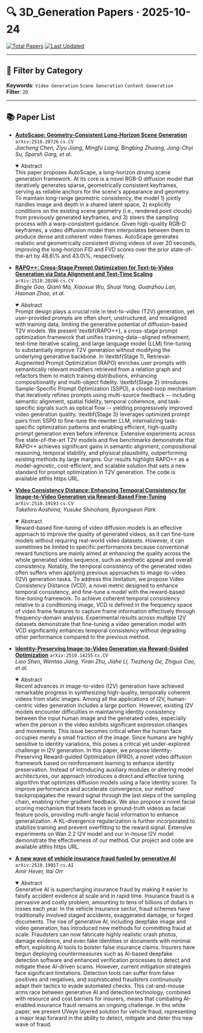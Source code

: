 # 🔍 3D_Generation Papers · 2025-10-24

[![Total Papers](https://img.shields.io/badge/Papers-5-2688EB)]()
[![Last Updated](https://img.shields.io/badge/dynamic/json?url=https://api.github.com/repos/tavish9/awesome-daily-AI-arxiv/commits/main&query=%24.commit.author.date&label=updated&color=orange)]()

---

## 📌 Filter by Category
**Keywords**: `Video Generation` `Scene Generation` `Content Generation`  
**Filter**: `2D`

---

## 📚 Paper List

- **[AutoScape: Geometry-Consistent Long-Horizon Scene Generation](https://arxiv.org/abs/2510.20726)**  `arXiv:2510.20726`  `cs.CV`  
  _Jiacheng Chen, Ziyu Jiang, Mingfu Liang, Bingbing Zhuang, Jong-Chyi Su, Sparsh Garg, et al._
  <details open><summary>Abstract</summary>
  This paper proposes AutoScape, a long-horizon driving scene generation framework. At its core is a novel RGB-D diffusion model that iteratively generates sparse, geometrically consistent keyframes, serving as reliable anchors for the scene's appearance and geometry. To maintain long-range geometric consistency, the model 1) jointly handles image and depth in a shared latent space, 2) explicitly conditions on the existing scene geometry (i.e., rendered point clouds) from previously generated keyframes, and 3) steers the sampling process with a warp-consistent guidance. Given high-quality RGB-D keyframes, a video diffusion model then interpolates between them to produce dense and coherent video frames. AutoScape generates realistic and geometrically consistent driving videos of over 20 seconds, improving the long-horizon FID and FVD scores over the prior state-of-the-art by 48.6\% and 43.0\%, respectively.
  </details>

- **[RAPO++: Cross-Stage Prompt Optimization for Text-to-Video Generation via Data Alignment and Test-Time Scaling](https://arxiv.org/abs/2510.20206)**  `arXiv:2510.20206`  `cs.CV`  
  _Bingjie Gao, Qianli Ma, Xiaoxue Wu, Shuai Yang, Guanzhou Lan, Haonan Zhao, et al._
  <details open><summary>Abstract</summary>
  Prompt design plays a crucial role in text-to-video (T2V) generation, yet user-provided prompts are often short, unstructured, and misaligned with training data, limiting the generative potential of diffusion-based T2V models. We present \textbf{RAPO++}, a cross-stage prompt optimization framework that unifies training-data--aligned refinement, test-time iterative scaling, and large language model (LLM) fine-tuning to substantially improve T2V generation without modifying the underlying generative backbone. In \textbf{Stage 1}, Retrieval-Augmented Prompt Optimization (RAPO) enriches user prompts with semantically relevant modifiers retrieved from a relation graph and refactors them to match training distributions, enhancing compositionality and multi-object fidelity. \textbf{Stage 2} introduces Sample-Specific Prompt Optimization (SSPO), a closed-loop mechanism that iteratively refines prompts using multi-source feedback -- including semantic alignment, spatial fidelity, temporal coherence, and task-specific signals such as optical flow -- yielding progressively improved video generation quality. \textbf{Stage 3} leverages optimized prompt pairs from SSPO to fine-tune the rewriter LLM, internalizing task-specific optimization patterns and enabling efficient, high-quality prompt generation even before inference. Extensive experiments across five state-of-the-art T2V models and five benchmarks demonstrate that RAPO++ achieves significant gains in semantic alignment, compositional reasoning, temporal stability, and physical plausibility, outperforming existing methods by large margins. Our results highlight RAPO++ as a model-agnostic, cost-efficient, and scalable solution that sets a new standard for prompt optimization in T2V generation. The code is available atthis https URL.
  </details>

- **[Video Consistency Distance: Enhancing Temporal Consistency for Image-to-Video Generation via Reward-Based Fine-Tuning](https://arxiv.org/abs/2510.19193)**  `arXiv:2510.19193`  `cs.CV`  
  _Takehiro Aoshima, Yusuke Shinohara, Byeongseon Park_
  <details open><summary>Abstract</summary>
  Reward-based fine-tuning of video diffusion models is an effective approach to improve the quality of generated videos, as it can fine-tune models without requiring real-world video datasets. However, it can sometimes be limited to specific performances because conventional reward functions are mainly aimed at enhancing the quality across the whole generated video sequence, such as aesthetic appeal and overall consistency. Notably, the temporal consistency of the generated video often suffers when applying previous approaches to image-to-video (I2V) generation tasks. To address this limitation, we propose Video Consistency Distance (VCD), a novel metric designed to enhance temporal consistency, and fine-tune a model with the reward-based fine-tuning framework. To achieve coherent temporal consistency relative to a conditioning image, VCD is defined in the frequency space of video frame features to capture frame information effectively through frequency-domain analysis. Experimental results across multiple I2V datasets demonstrate that fine-tuning a video generation model with VCD significantly enhances temporal consistency without degrading other performance compared to the previous method.
  </details>

- **[Identity-Preserving Image-to-Video Generation via Reward-Guided Optimization](https://arxiv.org/abs/2510.14255)**  `arXiv:2510.14255`  `cs.CV`  
  _Liao Shen, Wentao Jiang, Yiran Zhu, Jiahe Li, Tiezheng Ge, Zhiguo Cao, et al._
  <details open><summary>Abstract</summary>
  Recent advances in image-to-video (I2V) generation have achieved remarkable progress in synthesizing high-quality, temporally coherent videos from static images. Among all the applications of I2V, human-centric video generation includes a large portion. However, existing I2V models encounter difficulties in maintaining identity consistency between the input human image and the generated video, especially when the person in the video exhibits significant expression changes and movements. This issue becomes critical when the human face occupies merely a small fraction of the image. Since humans are highly sensitive to identity variations, this poses a critical yet under-explored challenge in I2V generation. In this paper, we propose Identity-Preserving Reward-guided Optimization (IPRO), a novel video diffusion framework based on reinforcement learning to enhance identity preservation. Instead of introducing auxiliary modules or altering model architectures, our approach introduces a direct and effective tuning algorithm that optimizes diffusion models using a face identity scorer. To improve performance and accelerate convergence, our method backpropagates the reward signal through the last steps of the sampling chain, enabling richer gradient feedback. We also propose a novel facial scoring mechanism that treats faces in ground-truth videos as facial feature pools, providing multi-angle facial information to enhance generalization. A KL-divergence regularization is further incorporated to stabilize training and prevent overfitting to the reward signal. Extensive experiments on Wan 2.2 I2V model and our in-house I2V model demonstrate the effectiveness of our method. Our project and code are available atthis https URL.
  </details>

- **[A new wave of vehicle insurance fraud fueled by generative AI](https://arxiv.org/abs/2510.19957)**  `arXiv:2510.19957`  `cs.AI`  
  _Amir Hever, Itai Orr_
  <details open><summary>Abstract</summary>
  Generative AI is supercharging insurance fraud by making it easier to falsify accident evidence at scale and in rapid time. Insurance fraud is a pervasive and costly problem, amounting to tens of billions of dollars in losses each year. In the vehicle insurance sector, fraud schemes have traditionally involved staged accidents, exaggerated damage, or forged documents. The rise of generative AI, including deepfake image and video generation, has introduced new methods for committing fraud at scale. Fraudsters can now fabricate highly realistic crash photos, damage evidence, and even fake identities or documents with minimal effort, exploiting AI tools to bolster false insurance claims. Insurers have begun deploying countermeasures such as AI-based deepfake detection software and enhanced verification processes to detect and mitigate these AI-driven scams. However, current mitigation strategies face significant limitations. Detection tools can suffer from false positives and negatives, and sophisticated fraudsters continuously adapt their tactics to evade automated checks. This cat-and-mouse arms race between generative AI and detection technology, combined with resource and cost barriers for insurers, means that combating AI-enabled insurance fraud remains an ongoing challenge. In this white paper, we present UVeye layered solution for vehicle fraud, representing a major leap forward in the ability to detect, mitigate and deter this new wave of fraud.
  </details>
